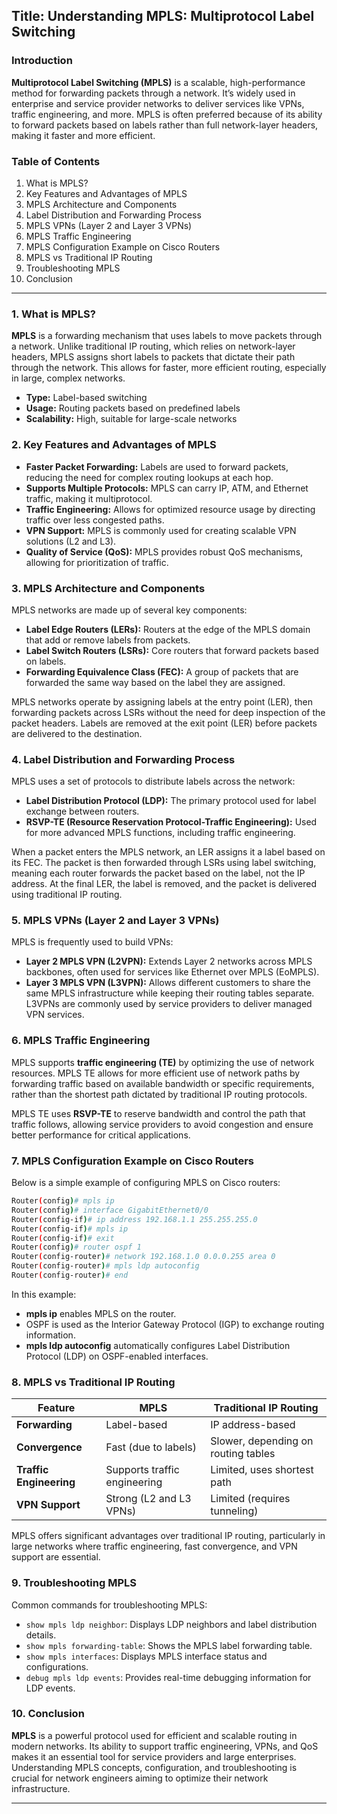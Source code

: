 ## **Title:** Understanding MPLS: Multiprotocol Label Switching

### **Introduction**
**Multiprotocol Label Switching (MPLS)** is a scalable, high-performance method for forwarding packets through a network. It’s widely used in enterprise and service provider networks to deliver services like VPNs, traffic engineering, and more. MPLS is often preferred because of its ability to forward packets based on labels rather than full network-layer headers, making it faster and more efficient.

### **Table of Contents**
1. What is MPLS?
2. Key Features and Advantages of MPLS
3. MPLS Architecture and Components
4. Label Distribution and Forwarding Process
5. MPLS VPNs (Layer 2 and Layer 3 VPNs)
6. MPLS Traffic Engineering
7. MPLS Configuration Example on Cisco Routers
8. MPLS vs Traditional IP Routing
9. Troubleshooting MPLS
10. Conclusion

---

### **1. What is MPLS?**
**MPLS** is a forwarding mechanism that uses labels to move packets through a network. Unlike traditional IP routing, which relies on network-layer headers, MPLS assigns short labels to packets that dictate their path through the network. This allows for faster, more efficient routing, especially in large, complex networks.

- **Type:** Label-based switching
- **Usage:** Routing packets based on predefined labels
- **Scalability:** High, suitable for large-scale networks

### **2. Key Features and Advantages of MPLS**
- **Faster Packet Forwarding:** Labels are used to forward packets, reducing the need for complex routing lookups at each hop.
- **Supports Multiple Protocols:** MPLS can carry IP, ATM, and Ethernet traffic, making it multiprotocol.
- **Traffic Engineering:** Allows for optimized resource usage by directing traffic over less congested paths.
- **VPN Support:** MPLS is commonly used for creating scalable VPN solutions (L2 and L3).
- **Quality of Service (QoS):** MPLS provides robust QoS mechanisms, allowing for prioritization of traffic.

### **3. MPLS Architecture and Components**
MPLS networks are made up of several key components:
- **Label Edge Routers (LERs):** Routers at the edge of the MPLS domain that add or remove labels from packets.
- **Label Switch Routers (LSRs):** Core routers that forward packets based on labels.
- **Forwarding Equivalence Class (FEC):** A group of packets that are forwarded the same way based on the label they are assigned.
  
MPLS networks operate by assigning labels at the entry point (LER), then forwarding packets across LSRs without the need for deep inspection of the packet headers. Labels are removed at the exit point (LER) before packets are delivered to the destination.

### **4. Label Distribution and Forwarding Process**
MPLS uses a set of protocols to distribute labels across the network:
- **Label Distribution Protocol (LDP):** The primary protocol used for label exchange between routers.
- **RSVP-TE (Resource Reservation Protocol-Traffic Engineering):** Used for more advanced MPLS functions, including traffic engineering.

When a packet enters the MPLS network, an LER assigns it a label based on its FEC. The packet is then forwarded through LSRs using label switching, meaning each router forwards the packet based on the label, not the IP address. At the final LER, the label is removed, and the packet is delivered using traditional IP routing.

### **5. MPLS VPNs (Layer 2 and Layer 3 VPNs)**
MPLS is frequently used to build VPNs:
- **Layer 2 MPLS VPN (L2VPN):** Extends Layer 2 networks across MPLS backbones, often used for services like Ethernet over MPLS (EoMPLS).
- **Layer 3 MPLS VPN (L3VPN):** Allows different customers to share the same MPLS infrastructure while keeping their routing tables separate. L3VPNs are commonly used by service providers to deliver managed VPN services.

### **6. MPLS Traffic Engineering**
MPLS supports **traffic engineering (TE)** by optimizing the use of network resources. MPLS TE allows for more efficient use of network paths by forwarding traffic based on available bandwidth or specific requirements, rather than the shortest path dictated by traditional IP routing protocols.

MPLS TE uses **RSVP-TE** to reserve bandwidth and control the path that traffic follows, allowing service providers to avoid congestion and ensure better performance for critical applications.

### **7. MPLS Configuration Example on Cisco Routers**
Below is a simple example of configuring MPLS on Cisco routers:

```bash
Router(config)# mpls ip
Router(config)# interface GigabitEthernet0/0
Router(config-if)# ip address 192.168.1.1 255.255.255.0
Router(config-if)# mpls ip
Router(config-if)# exit
Router(config)# router ospf 1
Router(config-router)# network 192.168.1.0 0.0.0.255 area 0
Router(config-router)# mpls ldp autoconfig
Router(config-router)# end
```

In this example:
- **mpls ip** enables MPLS on the router.
- OSPF is used as the Interior Gateway Protocol (IGP) to exchange routing information.
- **mpls ldp autoconfig** automatically configures Label Distribution Protocol (LDP) on OSPF-enabled interfaces.

### **8. MPLS vs Traditional IP Routing**
| Feature                   | MPLS                          | Traditional IP Routing          |
|----------------------------|-------------------------------|---------------------------------|
| **Forwarding**              | Label-based                   | IP address-based                |
| **Convergence**             | Fast (due to labels)           | Slower, depending on routing tables|
| **Traffic Engineering**     | Supports traffic engineering   | Limited, uses shortest path     |
| **VPN Support**             | Strong (L2 and L3 VPNs)        | Limited (requires tunneling)    |

MPLS offers significant advantages over traditional IP routing, particularly in large networks where traffic engineering, fast convergence, and VPN support are essential.

### **9. Troubleshooting MPLS**
Common commands for troubleshooting MPLS:
- `show mpls ldp neighbor`: Displays LDP neighbors and label distribution details.
- `show mpls forwarding-table`: Shows the MPLS label forwarding table.
- `show mpls interfaces`: Displays MPLS interface status and configurations.
- `debug mpls ldp events`: Provides real-time debugging information for LDP events.

### **10. Conclusion**
**MPLS** is a powerful protocol used for efficient and scalable routing in modern networks. Its ability to support traffic engineering, VPNs, and QoS makes it an essential tool for service providers and large enterprises. Understanding MPLS concepts, configuration, and troubleshooting is crucial for network engineers aiming to optimize their network infrastructure.

---
